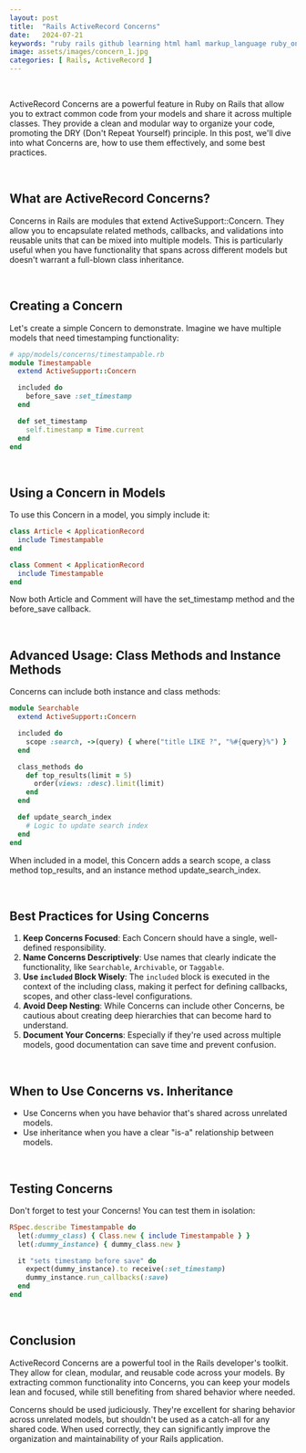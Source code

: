 ```yaml
---
layout: post
title:  "Rails ActiveRecord Concerns"
date:   2024-07-21
keywords: "ruby rails github learning html haml markup_language ruby_on_rails"
image: assets/images/concern_1.jpg
categories: [ Rails, ActiveRecord ]
---
```


<br>

ActiveRecord Concerns are a powerful feature in Ruby on Rails that allow you to extract common code from your models and share it across multiple classes. They provide a clean and modular way to organize your code, promoting the DRY (Don't Repeat Yourself) principle. In this post, we'll dive into what Concerns are, how to use them effectively, and some best practices.

<br>

<h2>What are ActiveRecord Concerns?</h2>

Concerns in Rails are modules that extend ActiveSupport::Concern. They allow you to encapsulate related methods, callbacks, and validations into reusable units that can be mixed into multiple models. This is particularly useful when you have functionality that spans across different models but doesn't warrant a full-blown class inheritance.

<br>

<h2>Creating a Concern</h2>

Let's create a simple Concern to demonstrate. Imagine we have multiple models that need timestamping functionality:

```ruby
# app/models/concerns/timestampable.rb
module Timestampable
  extend ActiveSupport::Concern

  included do
    before_save :set_timestamp
  end

  def set_timestamp
    self.timestamp = Time.current
  end
end
```

<br>

<h2>Using a Concern in Models</h2>

To use this Concern in a model, you simply include it:

```ruby
class Article < ApplicationRecord
  include Timestampable
end

class Comment < ApplicationRecord
  include Timestampable
end
```

Now both Article and Comment will have the set_timestamp method and the before_save callback.


<br>

<h2>Advanced Usage: Class Methods and Instance Methods</h2>

Concerns can include both instance and class methods:

```ruby
module Searchable
  extend ActiveSupport::Concern

  included do
    scope :search, ->(query) { where("title LIKE ?", "%#{query}%") }
  end

  class_methods do
    def top_results(limit = 5)
      order(views: :desc).limit(limit)
    end
  end

  def update_search_index
    # Logic to update search index
  end
end
```

When included in a model, this Concern adds a search scope, a class method top_results, and an instance method update_search_index.

<br>

<h2>Best Practices for Using Concerns</h2>

1. **Keep Concerns Focused**: Each Concern should have a single, well-defined responsibility.
2. **Name Concerns Descriptively**: Use names that clearly indicate the functionality, like `Searchable`, `Archivable`, or `Taggable`.
3. **Use `included` Block Wisely**: The `included` block is executed in the context of the including class, making it perfect for defining callbacks, scopes, and other class-level configurations.
4. **Avoid Deep Nesting**: While Concerns can include other Concerns, be cautious about creating deep hierarchies that can become hard to understand.
5. **Document Your Concerns**: Especially if they're used across multiple models, good documentation can save time and prevent confusion.

<br>

<h2>When to Use Concerns vs. Inheritance</h2>

- Use Concerns when you have behavior that's shared across unrelated models.
- Use inheritance when you have a clear "is-a" relationship between models.

<br>

<h2>Testing Concerns</h2>

Don't forget to test your Concerns! You can test them in isolation:

```ruby
RSpec.describe Timestampable do
  let(:dummy_class) { Class.new { include Timestampable } }
  let(:dummy_instance) { dummy_class.new }

  it "sets timestamp before save" do
    expect(dummy_instance).to receive(:set_timestamp)
    dummy_instance.run_callbacks(:save)
  end
end
```

<br>

## Conclusion

ActiveRecord Concerns are a powerful tool in the Rails developer's toolkit. They allow for clean, modular, and reusable code across your models. By extracting common functionality into Concerns, you can keep your models lean and focused, while still benefiting from shared behavior where needed.

Concerns should be used judiciously. They're excellent for sharing behavior across unrelated models, but shouldn't be used as a catch-all for any shared code. When used correctly, they can significantly improve the organization and maintainability of your Rails application.


